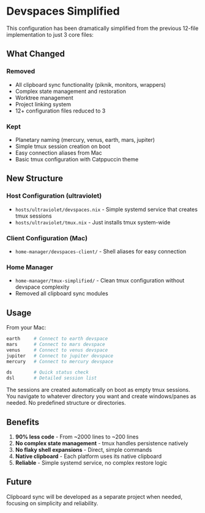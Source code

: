 # Devspaces Simplified

This configuration has been dramatically simplified from the previous 12-file implementation to just 3 core files:

## What Changed

### Removed
- All clipboard sync functionality (piknik, monitors, wrappers)
- Complex state management and restoration
- Worktree management
- Project linking system
- 12+ configuration files reduced to 3

### Kept
- Planetary naming (mercury, venus, earth, mars, jupiter)
- Simple tmux session creation on boot
- Easy connection aliases from Mac
- Basic tmux configuration with Catppuccin theme

## New Structure

### Host Configuration (ultraviolet)
- `hosts/ultraviolet/devspaces.nix` - Simple systemd service that creates tmux sessions
- `hosts/ultraviolet/tmux.nix` - Just installs tmux system-wide

### Client Configuration (Mac)
- `home-manager/devspaces-client/` - Shell aliases for easy connection

### Home Manager
- `home-manager/tmux-simplified/` - Clean tmux configuration without devspace complexity
- Removed all clipboard sync modules

## Usage

From your Mac:
```bash
earth     # Connect to earth devspace
mars      # Connect to mars devspace
venus     # Connect to venus devspace
jupiter   # Connect to jupiter devspace
mercury   # Connect to mercury devspace

ds        # Quick status check
dsl       # Detailed session list
```

The sessions are created automatically on boot as empty tmux sessions. You navigate to whatever directory you want and create windows/panes as needed. No predefined structure or directories.

## Benefits

1. **90% less code** - From ~2000 lines to ~200 lines
2. **No complex state management** - tmux handles persistence natively
3. **No flaky shell expansions** - Direct, simple commands
4. **Native clipboard** - Each platform uses its native clipboard
5. **Reliable** - Simple systemd service, no complex restore logic

## Future

Clipboard sync will be developed as a separate project when needed, focusing on simplicity and reliability.